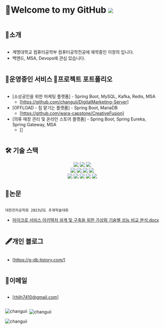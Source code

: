 # 👋Welcome to my GitHub ![](https://komarev.com/ghpvc/?username=changuii&label=Profile%20views&color=af4bf1&style=flat) 

<h2 style="display: inline-block; vertical-align: middle;">📌소개</h2>

- 계명대학교 컴퓨터공학부 컴퓨터공학전공에 재학중인 이창의 입니다.
- 백엔드, MSA, Devops에 관심 있습니다.

<h2 style="display: inline-block; vertical-align: middle;">🚀운영중인 서비스</h2>



<h2 style="display: inline-block; vertical-align: middle;">💼프로젝트 포트폴리오</h2>

- [소상공인을 위한 마케팅 플랫폼] - Spring Boot, MySQL, Kafka, Redis, MSA
  - [https://github.com/changuii/DigitalMarketing-Server]
- [OFFLOAD - 짐 맡기는 플랫폼] - Spring Boot, MariaDB
  - [https://github.com/wara-capstone/CreativeFusion]
- [의류 매장 관리 및 온라인 스토어 플랫폼] - Spring Boot, Spring Eureka, Spring Gateway, MSA
  - []


  
<h2 style="display: inline-block; vertical-align: middle;">🛠 기술 스택</h2>

<div align=center>

<img src="https://img.shields.io/badge/mysql-4479A1?style=for-the-badge&logo=mysql&logoColor=white">
<img src="https://img.shields.io/badge/mariaDB-003545?style=for-the-badge&logo=mariaDB&logoColor=white">
<img src="https://img.shields.io/badge/java-007396?style=for-the-badge&logo=java&logoColor=white">
<br>
<img src="https://img.shields.io/badge/gradle-02303A?style=for-the-badge&logo=gradle&logoColor=white">
<img src="https://img.shields.io/badge/docker-0769AD?style=for-the-badge&logo=docker&logoColor=white">
<img src="https://img.shields.io/badge/hibernate-F7DF1E?style=for-the-badge&logo=hibernate&logoColor=black">
<img src="https://img.shields.io/badge/apachekafka-181717?style=for-the-badge&logo=apachekafka&logoColor=white">
<br>
<img src="https://img.shields.io/badge/flutter-02569B?style=for-the-badge&logo=flutter&logoColor=white">
<img src="https://img.shields.io/badge/springboot-6DB33F?style=for-the-badge&logo=springboot&logoColor=white">
<img src="https://img.shields.io/badge/GameMaker-47A248?style=for-the-badge&logo=gamemaker&logoColor=white">
<img src="https://img.shields.io/badge/spring-6DB33F?style=for-the-badge&logo=spring&logoColor=white">
<img src="https://img.shields.io/badge/springsecurity-6DB33F?style=for-the-badge&logo=springsecurity&logoColor=white">

</div>



<h2 style="display: inline-block; vertical-align: middle;">📜논문</h2>

`대한전자공학회 2023년도 추계학술대회`
- [마이크로 서비스 아키텍처 설계 및 구축을 위한 가상화 기술별 성능 비교 분석.docx](https://github.com/changuii/changuii/files/13187107/default.docx)

  
<h2 style="display: inline-block; vertical-align: middle;">🖋개인 블로그</h2>

- [https://g-db.tistory.com/]

<h2 style="display: inline-block; vertical-align: middle;">📧이메일</h2>

- [rhljh7410@gmail.com]
  
## 
<p><img align="left" src="https://github-readme-stats.vercel.app/api/top-langs?username=changuii&show_icons=true&theme=radical&locale=en&layout=compact" alt="changuii" /></p>

<p>&nbsp;<img align="center" src="https://github-readme-stats.vercel.app/api?username=changuii&show_icons=true&theme=radical&locale=en" alt="changuii" /></p>

<p><img align="center" src="https://github-readme-streak-stats.herokuapp.com/?user=changuii&theme=dark" alt="changuii" /></p>
